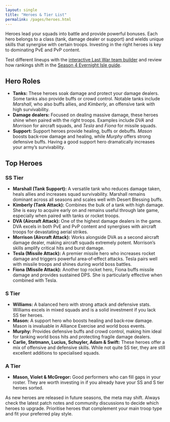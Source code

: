 ```yaml
---
layout: single
title: "Heroes & Tier List"
permalink: /pages/heroes.html
---
```


Heroes lead your squads into battle and provide powerful bonuses. Each hero belongs to a class (tank, damage dealer or support) and wields unique skills that synergise with certain troops. Investing in the right heroes is key to dominating PvE and PvP content.

Test different lineups with the [interactive Last War team builder](team-builder.html) and review how rankings shift in the [Season 4 Evernight Isle guide](season4.html).

## Hero Roles

- **Tanks:** These heroes soak damage and protect your damage dealers. Some tanks also provide buffs or crowd control. Notable tanks include *Marshall*, who also buffs allies, and *Kimberly*, an offensive tank with high survivability.
- **Damage dealers:** Focused on dealing massive damage, these heroes shine when paired with the right troops. Examples include *DVA* and *Morrison* for aircraft squads, and *Tesla* and *Fiona* for missile squads.
- **Support:** Support heroes provide healing, buffs or debuffs. *Mason* boosts back‑row damage and healing, while *Murphy* offers strong defensive buffs. Having a good support hero dramatically increases your army’s survivability.

## Top Heroes

### SS Tier

- **Marshall (Tank Support):** A versatile tank who reduces damage taken, heals allies and increases squad survivability. Marshall remains dominant across all seasons and scales well with Desert Blessing buffs.
- **Kimberly (Tank Attack):** Combines the bulk of a tank with high damage. She is easy to acquire early on and remains useful through late game, especially when paired with tanks or rocket troops.
- **DVA (Aircraft Attack):** One of the highest damage dealers in the game. DVA excels in both PvE and PvP content and synergises with aircraft troops for devastating aerial strikes.
- **Morrison (Aircraft Attack):** Works alongside DVA as a second aircraft damage dealer, making aircraft squads extremely potent. Morrison’s skills amplify critical hits and burst damage.
- **Tesla (Missile Attack):** A premier missile hero who increases rocket damage and triggers powerful area‑of‑effect attacks. Tesla pairs well with missile troops and shines during world boss battles.
- **Fiona (Missile Attack):** Another top rocket hero, Fiona buffs missile damage and provides sustained DPS. She is particularly effective when combined with Tesla.

### S Tier

- **Williams:** A balanced hero with strong attack and defensive stats. Williams excels in mixed squads and is a solid investment if you lack SS tier heroes.
- **Mason:** A support hero who boosts healing and back‑row damage. Mason is invaluable in Alliance Exercise and world boss events.
- **Murphy:** Provides defensive buffs and crowd control, making him ideal for tanking world boss hits and protecting fragile damage dealers.
- **Carlie, Stetmann, Lucius, Schuyler, Adam & Swift:** These heroes offer a mix of offensive and defensive skills. While not quite SS tier, they are still excellent additions to specialised squads.

### A Tier

- **Mason, Violet & McGregor:** Good performers who can fill gaps in your roster. They are worth investing in if you already have your SS and S tier heroes sorted.

As new heroes are released in future seasons, the meta may shift. Always check the latest patch notes and community discussions to decide which heroes to upgrade. Prioritise heroes that complement your main troop type and fit your preferred play style.
